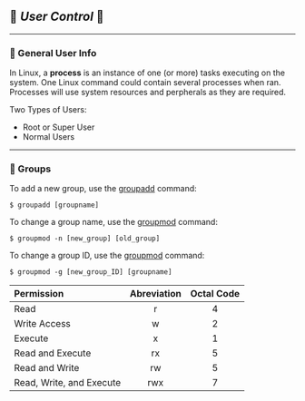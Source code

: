 <!--Processes-->
##  :busts_in_silhouette: *User Control* :busts_in_silhouette:
___

<!--General-->
### :cactus: General User Info
In Linux, a **process** is an instance of one (or more) tasks executing on the system. One Linux command could contain several processes when ran. Processes will use system resources and perpherals as they are required.

Two Types of Users:
- Root or Super User
- Normal Users
___

<!--Process_Types-->
### :palm_tree: Groups

To add a new group, use the [groupadd](https://man7.org/linux/man-pages/man8/groupadd.8.html) command:
```
$ groupadd [groupname]
```
To change a group name, use the [groupmod](https://man7.org/linux/man-pages/man8/groupmod.8.html) command:
```
$ groupmod -n [new_group] [old_group]
```
To change a group ID, use the [groupmod](https://man7.org/linux/man-pages/man8/groupmod.8.html) command:
```
$ groupmod -g [new_group_ID] [groupname]
```

Permission | Abreviation | Octal Code
:------|:------:|:------:
Read | r | 4
Write Access | w | 2
Execute | x | 1
Read and Execute | rx | 5
Read and Write | rw | 5
Read, Write, and Execute | rwx | 7
